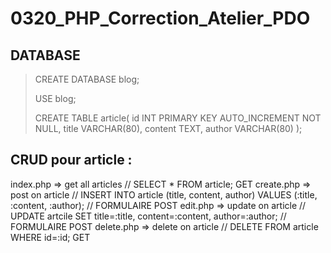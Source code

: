# 0320_PHP_Correction_Atelier_PDO

## DATABASE

>
> CREATE DATABASE blog;
>
> USE blog;
>
> CREATE TABLE article(
> id INT PRIMARY KEY AUTO_INCREMENT NOT NULL,
> title VARCHAR(80),
> content TEXT,
> author VARCHAR(80)
>);
>

## CRUD pour article :

index.php => get all articles // SELECT * FROM article; GET
create.php => post on article // INSERT INTO article (title, content, author) VALUES (:title, :content, :author); // FORMULAIRE POST
edit.php => update on article // UPDATE artcile SET title=:title, content=:content, author=:author; // FORMULAIRE POST
delete.php => delete on article // DELETE FROM article WHERE id=:id; GET
